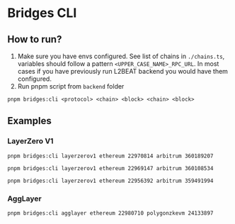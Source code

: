 # Bridges CLI

## How to run?
1. Make sure you have envs configured. See list of chains in `./chains.ts`, variables should follow a pattern `<UPPER_CASE_NAME>_RPC_URL`. In most cases if you have previously run L2BEAT backend you would have them configured.
2. Run pnpm script from `backend` folder
```
pnpm bridges:cli <protocol> <chain> <block> <chain> <block>
```

## Examples

### LayerZero V1
```
pnpm bridges:cli layerzerov1 ethereum 22970814 arbitrum 360189207
```
```
pnpm bridges:cli layerzerov1 ethereum 22969147 arbitrum 360108534
```
```
pnpm bridges:cli layerzerov1 ethereum 22956392 arbitrum 359491994
```

### AggLayer
```
pnpm bridges:cli agglayer ethereum 22980710 polygonzkevm 24133897
```
